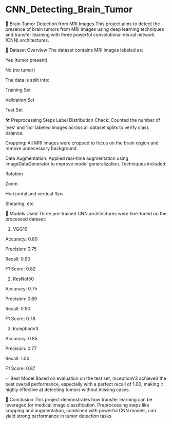 # CNN_Detecting_Brain_Tumor

🧠 Brain Tumor Detection from MRI Images
This project aims to detect the presence of brain tumors from MRI images using deep learning techniques and transfer learning with three powerful convolutional neural network (CNN) architectures.

📁 Dataset Overview
The dataset contains MRI images labeled as:

Yes (tumor present)

No (no tumor)

The data is split into:

Training Set

Validation Set

Test Set

🛠 Preprocessing Steps
Label Distribution Check:
Counted the number of 'yes' and 'no' labeled images across all dataset splits to verify class balance.

Cropping:
All MRI images were cropped to focus on the brain region and remove unnecessary background.

Data Augmentation:
Applied real-time augmentation using ImageDataGenerator to improve model generalization.
Techniques included:

Rotation

Zoom

Horizontal and vertical flips

Shearing, etc.

🤖 Models Used
Three pre-trained CNN architectures were fine-tuned on the processed dataset:

1. VGG16


  Accuracy: 0.80

  Precision: 0.75

  Recall: 0.90

  F1 Score: 0.82



2. ResNet50


  Accuracy: 0.75
  
  Precision: 0.69
  
  Recall: 0.90
  
  F1 Score: 0.78

3. InceptionV3

  Accuracy: 0.85
  
  Precision: 0.77
  
  Recall: 1.00
  
  F1 Score: 0.87


✅ Best Model
Based on evaluation on the test set, InceptionV3 achieved the best overall performance, especially with a perfect recall of 1.00, making it highly effective at detecting tumors without missing cases.

📌 Conclusion
This project demonstrates how transfer learning can be leveraged for medical image classification. Preprocessing steps like cropping and augmentation, combined with powerful CNN models, can yield strong performance in tumor detection tasks.
